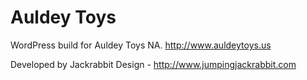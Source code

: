# Auldey Toys

WordPress build for Auldey Toys NA. http://www.auldeytoys.us

Developed by Jackrabbit Design - http://www.jumpingjackrabbit.com
